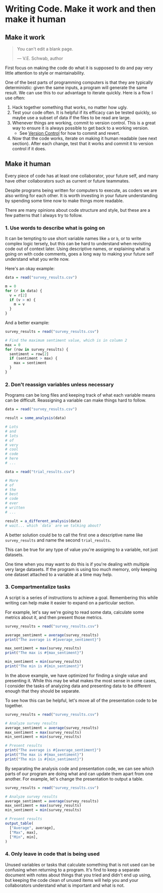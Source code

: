 # Writing Code. Make it work and then make it human

## Make it work

> You can't edit a blank page.
>
> — V.E. Schwab, author

First focus on making the code do what it is supposed to do and pay very little attention to style or maintainability.

One of the best parts of programming computers is that they are typically deterministic: given the same inputs, a program will generate the same result. We can use this to our advantage to iterate quickly. Here is a flow I use often:

1. Hack together something that works, no matter how ugly.
2. Test your code often. It is helpful if its efficacy can be tested quickly, so maybe use a subset of data if the files to be read are large.
3. Whenever things are working, commit to version control. This is a great way to ensure it is always possible to get back to a working version.
    - See [Version Control](/version_control.md) for how to commit and revert.
4. Now that the code works, iterate on making it human readable (see next section). After each change, test that it works and commit it to version control if it does.

## Make it human

Every piece of code has at least one collaborator, your future self, and many have other collaborators such as current or future teammates.

Despite programs being written for computers to execute, as coders we are also writing for each other. It is worth investing in your future understanding by spending some time now to make things more readable.

There are many opinions about code structure and style, but these are a few patterns that I always try to follow.

### 1. Use words to describe what is going on

It can be tempting to use short variable names like `a` or `b`, or to write complex logic tersely, but this can be hard to understand when revisiting code out of context later. Using descriptive names, or explaining what is going on with code comments, goes a long way to making your future self understand what you write now.

Here's an okay example:
```R
data = read("survey_results.csv")

m = 0
for (r in data) {
  v = r[2]
  if (v > m) {
    m = v
  }
}
```

And a better example:
```R
survey_results = read("survey_results.csv")

# Find the maximum sentiment value, which is in column 2
max = 0
for (row in survey_results) {
  sentiment = row[2]
  if (sentiment > max) {
    max = sentiment
  }
}
```

### 2. Don't reassign variables unless necessary

Programs can be long files and keeping track of what each variable means can be difficult. Reassigning a variable can make things hard to follow.

```R
data = read("survey_results.csv")

result = some_analysis(data)

# Lots
# and
# lots
# of
# very
# cool
# code
# here
# ...

data = read("trial_results.csv")

# More
# of
# the
# best
# code
# ever
# written
# ...

result = a_different_analysis(data)
# wait... which `data` are we talking about?
```

A better solution could be to call the first one a descriptive name like `survey_results` and name the second `trial_results`.

This can be true for any type of value you're assigning to a variable, not just datasets.

One time when you may want to do this is if you're dealing with multiple very large datasets. If the program is using too much memory, only keeping one dataset attached to a variable at a time may help.

### 3. Compartmentalize tasks

A script is a series of instructions to achieve a goal. Remembering this while writing can help make it easier to expand on a particular section.

For example, let's say we're going to read some data, calculate some metrics about it, and then present those metrics.

```R
survey_results = read("survey_results.csv")

average_sentiment = average(survey_results)
print("The average is #{average_sentiment}")

max_sentiment = max(survey_results)
print("The max is #{max_sentiment}")

min_sentiment = min(survey_results)
print("The min is #{min_sentiment}")
```

In the above example, we have optimized for finding a single value and presenting it. While this may be what makes the most sense in some cases, I consider the tasks of analyzing data and presenting data to be different enough that they should be separate.

To see how this can be helpful, let's move all of the presentation code to be together.

```R
survey_results = read("survey_results.csv")

# Analyze survey results
average_sentiment = average(survey_results)
max_sentiment = max(survey_results)
min_sentiment = min(survey_results)

# Present results
print("The average is #{average_sentiment}")
print("The max is #{max_sentiment}")
print("The min is #{min_sentiment}")
```

By separating the analysis code and presentation code, we can see which parts of our program are doing what and can update them apart from one another. For example, let's change the presentation to output a table.

```R
survey_results = read("survey_results.csv")

# Analyze survey results
average_sentiment = average(survey_results)
max_sentiment = max(survey_results)
min_sentiment = min(survey_results)

# Present results
output_table(
  ["Average", average],
  ["Max", max],
  ["Min", min],
)
```

### 4. Only leave in code that is being used

Unused variables or tasks that calculate something that is not used can be confusing when returning to a program. It's find to keep a separate document with notes about things that you tried and didn't end up using, but keeping the code clean of unused items will help you and your collaborators understand what is important and what is not.
